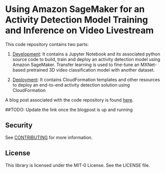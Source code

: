 # Using Amazon SageMaker for an Activity Detection Model Training and Inference on Video Livestream

This code repository contains two parts:

1. [Development](./development): It contains a Jupyter Notebook and its associated python source code to build, train and deploy an activity detection model using Amazon SageMaker. Transfer learning is used to fine-tune an MXNet-based pretrained 3D video classification model with another dataset.

2. [Deployment](./deployment): It contains CloudFormation templates and other resources to deploy an end-to-end activity detection solution using CloudFormation

A blog post associated with the code repository is found [here](#).

##TODO: Update the link once the blogpost is up and running

## Security

See [CONTRIBUTING](CONTRIBUTING.md#security-issue-notifications) for more information.

## License

This library is licensed under the MIT-0 License. See the LICENSE file.
